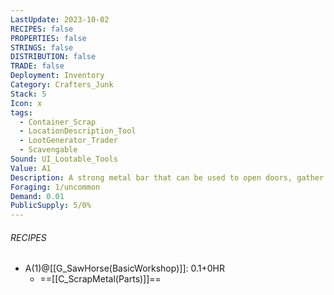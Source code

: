 ```yaml
---
LastUpdate: 2023-10-02
RECIPES: false
PROPERTIES: false
STRINGS: false
DISTRIBUTION: false
TRADE: false
Deployment: Inventory
Category: Crafters_Junk
Stack: 5
Icon: x
tags:
  - Container_Scrap
  - LocationDescription_Tool
  - LootGenerator_Trader
  - Scavengable
Sound: UI_Lootable_Tools
Value: A1
Description: A strong metal bar that can be used to open doors, gather nearby scrap metal, or pry hardware out of old lumber.
Foraging: 1/uncommon
Demand: 0.01
PublicSupply: 5/0%
---
```


###### RECIPES
- A(1)@[[G_SawHorse(BasicWorkshop)]]: 0.1+0HR
	- ==[[C_ScrapMetal(Parts)]]==
